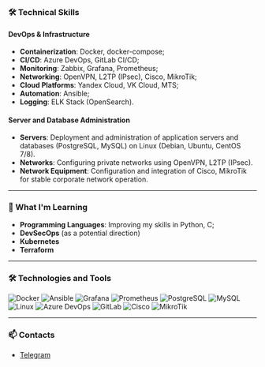 ### 🛠️ Technical Skills

#### **DevOps & Infrastructure**
- **Containerization**: Docker, docker-compose;
- **CI/CD**: Azure DevOps, GitLab CI/CD;
- **Monitoring**: Zabbix, Grafana, Prometheus;
- **Networking**: OpenVPN, L2TP (IPsec), Cisco, MikroTik;
- **Cloud Platforms**: Yandex Cloud, VK Cloud, MTS;
- **Automation**: Ansible;
- **Logging**: ELK Stack (OpenSearch).

#### **Server and Database Administration**
- **Servers**: Deployment and administration of application servers and databases (PostgreSQL, MySQL) on Linux (Debian, Ubuntu, CentOS 7/8).
- **Networks**: Configuring private networks using OpenVPN, L2TP (IPsec).
- **Network Equipment**: Configuration and integration of Cisco, MikroTik for stable corporate network operation.

---

### 🌱 What I'm Learning
- **Programming Languages**: Improving my skills in Python, С;
- **DevSecOps** (as a potential direction)
- **Kubernetes**
- **Terraform**


---

### 🛠️ Technologies and Tools
![Docker](https://img.shields.io/badge/Docker-2496ED?style=for-the-badge&logo=docker&logoColor=white)
![Ansible](https://img.shields.io/badge/Ansible-EE0000?style=for-the-badge&logo=ansible&logoColor=white)
![Grafana](https://img.shields.io/badge/Grafana-F46800?style=for-the-badge&logo=grafana&logoColor=white)
![Prometheus](https://img.shields.io/badge/Prometheus-E6522C?style=for-the-badge&logo=prometheus&logoColor=white)
![PostgreSQL](https://img.shields.io/badge/PostgreSQL-4169E1?style=for-the-badge&logo=postgresql&logoColor=white)
![MySQL](https://img.shields.io/badge/MySQL-4479A1?style=for-the-badge&logo=mysql&logoColor=white)
![Linux](https://img.shields.io/badge/Linux-FCC624?style=for-the-badge&logo=linux&logoColor=black)
![Azure DevOps](https://img.shields.io/badge/Azure_DevOps-0078D7?style=for-the-badge&logo=azure-devops&logoColor=white)
![GitLab](https://img.shields.io/badge/GitLab-FCA121?style=for-the-badge&logo=gitlab&logoColor=white)
![Cisco](https://img.shields.io/badge/Cisco-1BA0D7?style=for-the-badge&logo=cisco&logoColor=white)
![MikroTik](https://img.shields.io/badge/MikroTik-FF0000?style=for-the-badge&logo=mikrotik&logoColor=white)

---

### 📫 Contacts
- [Telegram](https://t.me/Nullock)
